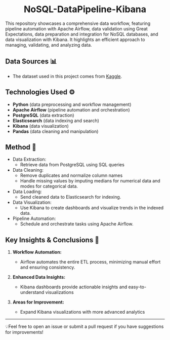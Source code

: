 <div align='center'>
    <h1><b>NoSQL-DataPipeline-Kibana</b></h1>
</div>

This repository showcases a comprehensive data workflow, featuring pipeline automation with Apache Airflow, data validation using Great Expectations, data preparation and integration for NoSQL databases, and data visualization with Kibana. It highlights an efficient approach to managing, validating, and analyzing data.

## Data Sources 📊
- The dataset used in this project comes from [Kaggle](https://www.kaggle.com/datasets/aungpyaeap/supermarket-sales).

## Technologies Used ⚙️
- **Python** (data preprocessing and workflow management)
- **Apache Airflow** (pipeline automation and orchestration)
- **PostgreSQL** (data extraction)
- **Elasticsearch** (data indexing and search)
- **Kibana** (data visualization)
- **Pandas** (data cleaning and manipulation)

## Method 🚀
- Data Extraction: 
    - Retrieve data from PostgreSQL using SQL queries
- Data Cleaning: 
    - Remove duplicates and normalize column names
    - Handle missing values by imputing medians for numerical data and modes for categorical data.
- Data Loading: 
    - Send cleaned data to Elasticsearch for indexing.
- Data Visualization: 
    - Use Kibana to create dashboards and visualize trends in the indexed data.
- Pipeline Automation:
    - Schedule and orchestrate tasks using Apache Airflow.    

## **Key Insights & Conclusions 🧠**
1. **Workflow Automation:**
   - Airflow automates the entire ETL process, minimizing manual effort and ensuring consistency.

2. **Enhanced Data Insights:**
   - Kibana dashboards provide actionable insights and easy-to-understand visualizations

3. **Areas for Improvement:**
   - Expand Kibana visualizations with more advanced analytics

---

💡Feel free to open an issue or submit a pull request if you have suggestions for improvements!